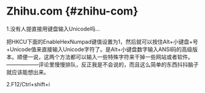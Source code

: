 # Zhihu.com {#zhihu-com}

1.没有人提直接用键盘输入Unicode吗…

把HKCU下面的EnableHexNumpad键值设置为1，然后就可以按住Alt+小键盘+号+Unicode值来直接输入Unicode字符了。是Alt+小键盘数字输入ANSI码的高级版本。顺便一说，这两个方法都可以输入一些特殊字符来干掉一些网站或者软件。——————评论里慢慢排队，反正我是不会说的，而且这么简单的东西抖抖脑子就应该能想出来。

2.F12/Ctrl+shift+i